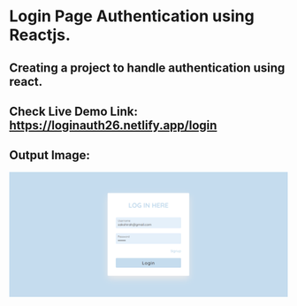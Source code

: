 # Login Page Authentication using Reactjs.

## Creating a project to handle authentication using react.

## Check Live Demo Link: https://loginauth26.netlify.app/login

## Output Image:
![Live](./Output.PNG)